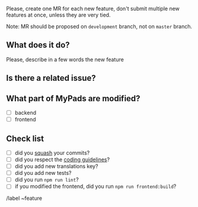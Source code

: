 Please, create one MR for each new feature, don't submit multiple new features at once, unless they are very tied.

Note: MR should be proposed on `development` branch, not on `master` branch.

## What does it do?

Please, describe in a few words the new feature

## Is there a related issue?

## What part of MyPads are modified?

- [ ] backend
- [ ] frontend

## Check list

- [ ] did you [squash](http://gitready.com/advanced/2009/02/10/squashing-commits-with-rebase.html) your commits?
- [ ] did you respect the [coding guidelines](https://framagit.org/framasoft/Etherpad/ep_mypads/wikis/coding-style)?
- [ ] did you add new translations key?
- [ ] did you add new tests?
- [ ] did you run `npm run lint`?
- [ ] if you modified the frontend, did you run `npm run frontend:build`?

/label ~feature
